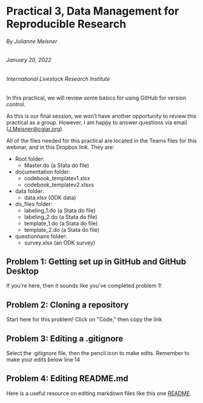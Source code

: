 # Practical 3, Data Management for Reproducible Research
###### By Julianne Meisner
###### January 20, 2022
###### International Livestock Research Institute 

In this practical, we will review some basics for using GitHub for version control.

As this is our final session, we won’t have another opportunity to review this practical as a group. However, I am happy to answer questions via email (J.Meisner@cgiar.org). 

All of the files needed for this practical are located in the Teams files for this webinar, and in this Dropbox link. They are:
- Root folder:
  - Master.do (a Stata do file)
- documentation folder:
  - codebook_templatev1.xlsx
  - codebook_templatev2.xlsxs
- data folder: 
  - data.xlsx (ODK data)
- do_files folder:
  - labeling_1.do (a Stata do file)
  - labeling_2.do (a Stata do file)
  - template_1.do (a Stata do file)
  - template_2.do (a Stata do file)
- questionnaire folder:
  - survey.xlsx (an ODK survey)

## Problem 1: Getting set up in GitHub and GitHub Desktop
If you're here, then it sounds like you've completed problem 1!

## Problem 2: Cloning a repository
Start here for this problem! Click on "Code," then copy the link

## Problem 3: Editing a .gitignore
Select the .gitignore file, then the pencil icon to make edits. Remember to make your edits below line 14

## Problem 4: Editing README.md
Here is a useful resource on editing markdown files like this one [README](https://docs.github.com/en/github/writing-on-github/getting-started-with-writing-and-formatting-on-github/basic-writing-and-formatting-syntax#headings). 

